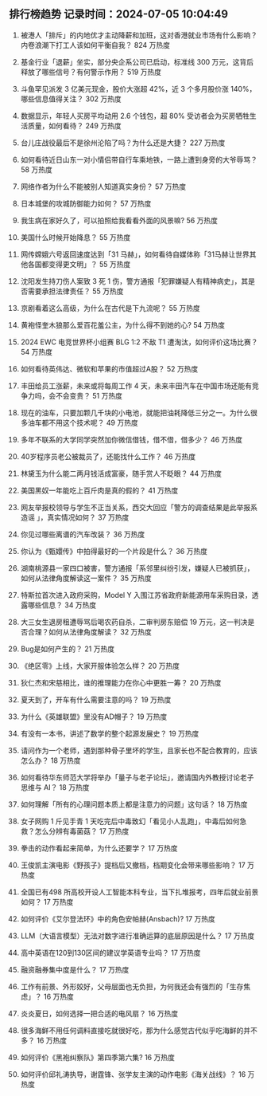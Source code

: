 
## 排行榜趋势 记录时间：2024-07-05 10:04:49
  
  1. 被港人「排斥」的内地优才主动降薪和加班，这对香港就业市场有什么影响？内卷浪潮下打工人该如何平衡自我？ 824 万热度
    
  2. 基金行业「退薪」坐实，部分央企系公司已启动，标准线 300 万元，这背后释放了哪些信号？有何警示作用？ 519 万热度
    
  3. 斗鱼罕见派发 3 亿美元现金，股价大涨超 42%，近 3 个多月股价涨 140%，哪些信息值得关注？ 302 万热度
    
  4. 数据显示，年轻人买房平均动用 2.6 个钱包，超 80% 受访者会为买房牺牲生活质量，如何看待？ 249 万热度
    
  5. 台儿庄战役最后不是徐州沦陷了吗？为什么还是大捷？ 227 万热度
    
  6. 如何看待近日山东一对小情侣带自行车乘地铁，一路上遭到身旁的大爷辱骂？ 58 万热度
    
  7. 网络作者为什么不能被别人知道真实身份？ 57 万热度
    
  8. 日本城堡的攻城防御能力如何？ 57 万热度
    
  9. 我生病在家好久了，可以拍照给我看看外面的风景嘛? 56 万热度
    
  10. 美国什么时候开始降息？ 55 万热度
    
  11. 网传嫦娥六号返回速度达到「31 马赫」，如何看待自媒体称「31马赫让世界其他各国都变得更文明」？ 55 万热度
    
  12. 沈阳发生持刀伤人案致 3 死 1 伤，警方通报「犯罪嫌疑人有精神病史」，其是否需要承担法律责任？ 55 万热度
    
  13. 京剧看着这么高级，为什么在古代是下九流呢？ 55 万热度
    
  14. 黄袍怪奎木狼那么爱百花羞公主，为什么得不到她的心? 54 万热度
    
  15. 2024 EWC 电竞世界杯小组赛 BLG 1:2 不敌 T1 遭淘汰，如何评价这场比赛？ 54 万热度
    
  16. 如何看待英伟达、微软和苹果的市值超过A股？ 52 万热度
    
  17. 丰田给员工涨薪，未来或将每周工作 4 天，未来丰田汽车在中国市场还能有竞争力吗，会不会变贵？ 51 万热度
    
  18. 现在的油车，只要加颗几千块的小电池，就能把油耗降低三分之一。为什么很多油车都不用这个技术呢？ 49 万热度
    
  19. 多年不联系的大学同学突然加你微信借钱，借不借，借多少？ 46 万热度
    
  20. 40岁程序员老公被裁员了，还能找什么工作？ 46 万热度
    
  21. 林黛玉为什么能二两月钱活成富豪，随手赏人不眨眼？ 44 万热度
    
  22. 美国黑奴一年能吃上百斤肉是真的假的？ 41 万热度
    
  23. 网友举报校领导与学生不正当关系，西交大回应「警方的调查结果是此举报系造谣 」，真实情况如何？ 37 万热度
    
  24. 你见过哪些离谱的汽车改装？ 36 万热度
    
  25. 你认为《甄嬛传》中拍得最好的一个片段是什么？ 36 万热度
    
  26. 湖南桃源县一家四口被害，警方通报「系邻里纠纷引发，嫌疑人已被抓获」，如何从法律角度解读这一案件？ 35 万热度
    
  27. 特斯拉首次进入政府采购，Model Y 入围江苏省政府新能源用车采购目录，透露哪些信息？ 34 万热度
    
  28. 大三女生退房租遭辱骂后喝农药自杀，二审判房东赔偿 19 万元，这一判决是否合理？如何从法律角度解读？ 32 万热度
    
  29. Bug是如何产生的？ 21 万热度
    
  30. 《绝区零》上线，大家开服体验怎么样？ 20 万热度
    
  31. 狄仁杰和宋慈相比，谁的推理能力在你心中更胜一筹？ 20 万热度
    
  32. 夏天到了，开车有什么需要注意的吗？ 19 万热度
    
  33. 为什么《英雄联盟》里没有AD帽子？ 19 万热度
    
  34. 有没有一本书，讲述了数学的整个起源发展史？ 19 万热度
    
  35. 请问作为一个老师，遇到那种骨子里坏的学生，且家长也不配合教育的，应该怎么办？ 18 万热度
    
  36. 如何看待华东师范大学将举办「量子与老子论坛」，邀请国内外教授讨论老子思维与 AI？ 18 万热度
    
  37. 如何理解「所有的心理问题本质上都是注意力的问题」这句话？ 18 万热度
    
  38. 女子网购 1 斤见手青 1 天吃完后中毒致幻「看见小人乱跑」，中毒后如何急救？怎么分辨有毒菌菇？ 17 万热度
    
  39. 拳击的动作看起来简单，为什么还要学？ 17 万热度
    
  40. 王俊凯主演电影《野孩子》提档后又撤档，档期变化会带来哪些影响？ 17 万热度
    
  41. 全国已有498 所高校开设人工智能本科专业，当下扎堆报考，四年后就业前景如何？ 17 万热度
    
  42. 如何评价《艾尔登法环》中的角色安帕赫(Ansbach)? 17 万热度
    
  43. LLM（大语言模型）无法对数字进行准确运算的底层原因是什么？ 17 万热度
    
  44. 高中英语在120到130区间的建议学英语专业吗？ 17 万热度
    
  45. 融资融券集中度是什么？ 17 万热度
    
  46. 工作有前景、外形姣好，父母层面也无负担，为何我还会有强烈的「生存焦虑」？ 16 万热度
    
  47. 炎炎夏日，如何选择一把合适的电风扇？ 16 万热度
    
  48. 很多海鲜不用任何调料直接吃就很好吃，那为什么感觉古代似乎吃海鲜的并不多？ 16 万热度
    
  49. 如何评价《黑袍纠察队》第四季第六集? 16 万热度
    
  50. 如何评价邱礼涛执导，谢霆锋、张学友主演的动作电影《海关战线》？ 16 万热度
    